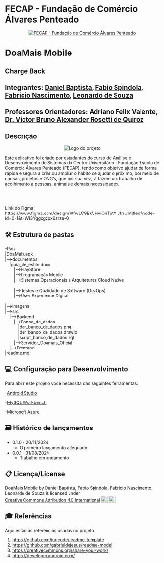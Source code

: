 # FECAP - Fundação de Comércio Álvares Penteado

<p align="center">
<a href= "https://www.fecap.br/"><img src="https://encrypted-tbn0.gstatic.com/images?q=tbn:ANd9GcRhZPrRa89Kma0ZZogxm0pi-tCn_TLKeHGVxywp-LXAFGR3B1DPouAJYHgKZGV0XTEf4AE&usqp=CAU" alt="FECAP - Fundação de Comércio Álvares Penteado" border="0"></a>
</p>

# DoaMais Mobile

## Charge Back

## Integrantes: <a href="https://www.linkedin.com/in/daniel-acioli-b72818322/">Daniel Baptista</a>, <a href="https://www.linkedin.com/in/fabiospindola/">Fabio Spindola</a>, <a href="https://br.linkedin.com/in/fabriciocnascimento">Fabricio Nascimento</a>, <a href="https://www.linkedin.com/in/leonardo-de-souza-mouzinho-5581bb2a8/">Leonardo de Souza</a>

## Professores Orientadores: <a>Adriano Felix Valente</a>, <a href="https://www.linkedin.com/in/victorbarq/">Dr. Victor Bruno Alexander Rosetti de Quiroz</a>

## Descrição

<p align="center">
<img src="https://live.staticflickr.com/65535/53962361283_7b2eaf4462_w.jpg" alt="Logo do projeto"/></a>
</p>


<p>Este aplicativo foi criado por estudantes do curso de Análise e Desenvolvimento de Sistemas do Centro Universitário - Fundação Escola de Comércio Álvares Penteado (FECAP), tendo como objetivo ajudar de forma rápida e segura a criar ou ampliar o hábito de ajudar o próximo, por meio de causas, projetos e ONG’s, que por sua vez, já fazem um trabalho de acolhimento a pessoas, animais e demais necessidades.</p>
<br></br>
<p>Link do Figma: https://www.figma.com/design/WfwLC9BkVHviOnTptYIJfr/Untitled?node-id=0-1&t=WI3Yggxgzpx6srze-0</p>


## 🛠 Estrutura de pastas

-Raiz<br>
|DoaMais.apk<br>
|-->documentos<br>
  &emsp;|guia_de_estilo.docx<br>
    &emsp;&emsp;|-->PlayStore<br>
    &emsp;&emsp;|-->Programação Mobile<br>
    &emsp;&emsp;|-->Sistemas Operacionais e Arquiteturas Cloud Native<br>    
    &emsp;&emsp;|-->Testes e Qualidade de Software (DevOps)<br>
    &emsp;&emsp;|-->User Experience Digital<br>    
|-->imagens<br>
|-->src<br>
  &emsp;|-->Backend<br>
    &emsp;&emsp;|-->Banco_de_dados<br>
      &emsp;&emsp;&emsp;|der_banco_de_dados.png<br>
      &emsp;&emsp;&emsp;|der_banco_de_dados.drawio<br>
      &emsp;&emsp;&emsp;|script_banco_de_dados.sql<br>
    &emsp;&emsp;|-->Servidor_Doamais_Oficial<br>
  &emsp;|-->Frontend<br>
|readme.md<br>

## 💻 Configuração para Desenvolvimento

Para abrir este projeto você necessita das seguintes ferramentas:

<p>-<a href="https://developer.android.com/?_gl=1*18xz00w*_up*MQ..&gclid=Cj0KCQjw_sq2BhCUARIsAIVqmQsiBFDbwz3dYzFSvHBnHKv5WrKNFB86o0eP3prt8IUV5D8Vp0qyvDEaAhhUEALw_wcB&gclsrc=aw.ds">Android Studio</a></p>
<p>-<a href="https://www.mysql.com/">MySQL Workbench</a></p>
<p>-<a href="https://azure.microsoft.com/en-us">Microsoft Azure</a></p>

## 🗃 Histórico de lançamentos

* 0.1.0 - 20/11/2024
    * O primeiro lançamento adequado
* 0.0.1 - 31/08/2024
    * Trabalho em andamento

## 📋 Licença/License

<p xmlns:cc="http://creativecommons.org/ns#" xmlns:dct="http://purl.org/dc/terms/"><a property="dct:title" rel="cc:attributionURL" href="https://github.com/2024-2-NADS3/DoaMais">DoaMais Mobile</a> by <span property="cc:attributionName">Daniel Baptista, Fabio Spindola, Fabricio Nascimento, Leonardo de Souza</span> is licensed under <a href="https://creativecommons.org/licenses/by/4.0/?ref=chooser-v1" target="_blank" rel="license noopener noreferrer" style="display:inline-block;">Creative Commons Attribution 4.0 International<img style="height:22px!important;margin-left:3px;vertical-align:text-bottom;" src="https://mirrors.creativecommons.org/presskit/icons/cc.svg?ref=chooser-v1" alt=""><img style="height:22px!important;margin-left:3px;vertical-align:text-bottom;" src="https://mirrors.creativecommons.org/presskit/icons/by.svg?ref=chooser-v1" alt=""></a></p>

## 🎓 Referências

Aqui estão as referências usadas no projeto.

1. <https://github.com/iuricode/readme-template>
2. <https://github.com/gabrieldejesus/readme-model>
3. <https://creativecommons.org/share-your-work/>
4. <https://developer.android.com/>
